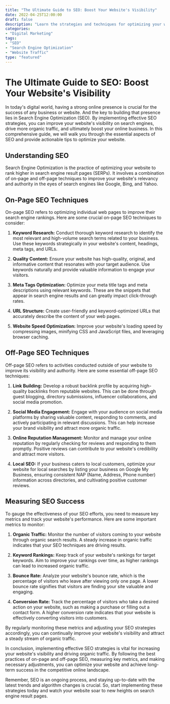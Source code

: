```yaml
---
title: "The Ultimate Guide to SEO: Boost Your Website's Visibility"
date: 2022-04-25T12:00:00
draft: false
description: "Learn the strategies and techniques for optimizing your website's SEO to improve its visibility on search engines and attract more organic traffic."
categories:
- "Digital Marketing"
tags:
- "SEO"
- "Search Engine Optimization"
- "Website Traffic"
type: "featured"
---
```


# The Ultimate Guide to SEO: Boost Your Website's Visibility

In today's digital world, having a strong online presence is crucial for the success of any business or website. And the key to building that presence lies in Search Engine Optimization (SEO). By implementing effective SEO strategies, you can improve your website's visibility on search engines, drive more organic traffic, and ultimately boost your online business. In this comprehensive guide, we will walk you through the essential aspects of SEO and provide actionable tips to optimize your website.

## Understanding SEO

Search Engine Optimization is the practice of optimizing your website to rank higher in search engine result pages (SERPs). It involves a combination of on-page and off-page techniques to improve your website's relevancy and authority in the eyes of search engines like Google, Bing, and Yahoo.

## On-Page SEO Techniques

On-page SEO refers to optimizing individual web pages to improve their search engine rankings. Here are some crucial on-page SEO techniques to consider:

1. **Keyword Research:** Conduct thorough keyword research to identify the most relevant and high-volume search terms related to your business. Use these keywords strategically in your website's content, headings, meta tags, and URLs.

2. **Quality Content:** Ensure your website has high-quality, original, and informative content that resonates with your target audience. Use keywords naturally and provide valuable information to engage your visitors.

3. **Meta Tags Optimization:** Optimize your meta title tags and meta descriptions using relevant keywords. These are the snippets that appear in search engine results and can greatly impact click-through rates.

4. **URL Structure:** Create user-friendly and keyword-optimized URLs that accurately describe the content of your web pages.

5. **Website Speed Optimization:** Improve your website's loading speed by compressing images, minifying CSS and JavaScript files, and leveraging browser caching.

## Off-Page SEO Techniques

Off-page SEO refers to activities conducted outside of your website to improve its visibility and authority. Here are some essential off-page SEO techniques:

1. **Link Building:** Develop a robust backlink profile by acquiring high-quality backlinks from reputable websites. This can be done through guest blogging, directory submissions, influencer collaborations, and social media promotion.

2. **Social Media Engagement:** Engage with your audience on social media platforms by sharing valuable content, responding to comments, and actively participating in relevant discussions. This can help increase your brand visibility and attract more organic traffic.

3. **Online Reputation Management:** Monitor and manage your online reputation by regularly checking for reviews and responding to them promptly. Positive reviews can contribute to your website's credibility and attract more visitors.

4. **Local SEO:** If your business caters to local customers, optimize your website for local searches by listing your business on Google My Business, ensuring consistent NAP (Name, Address, Phone number) information across directories, and cultivating positive customer reviews.

## Measuring SEO Success

To gauge the effectiveness of your SEO efforts, you need to measure key metrics and track your website's performance. Here are some important metrics to monitor:

1. **Organic Traffic:** Monitor the number of visitors coming to your website through organic search results. A steady increase in organic traffic indicates that your SEO techniques are driving results.

2. **Keyword Rankings:** Keep track of your website's rankings for target keywords. Aim to improve your rankings over time, as higher rankings can lead to increased organic traffic.

3. **Bounce Rate:** Analyze your website's bounce rate, which is the percentage of visitors who leave after viewing only one page. A lower bounce rate signifies that visitors are finding your site valuable and engaging.

4. **Conversion Rate:** Track the percentage of visitors who take a desired action on your website, such as making a purchase or filling out a contact form. A higher conversion rate indicates that your website is effectively converting visitors into customers.

By regularly monitoring these metrics and adjusting your SEO strategies accordingly, you can continually improve your website's visibility and attract a steady stream of organic traffic.

In conclusion, implementing effective SEO strategies is vital for increasing your website's visibility and driving organic traffic. By following the best practices of on-page and off-page SEO, measuring key metrics, and making necessary adjustments, you can optimize your website and achieve long-term success in the competitive online landscape.

Remember, SEO is an ongoing process, and staying up-to-date with the latest trends and algorithm changes is crucial. So, start implementing these strategies today and watch your website soar to new heights on search engine result pages.
